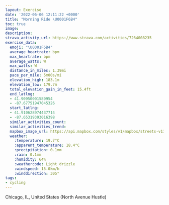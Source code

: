 ```yaml
---
layout: Exercise
date: '2022-06-06 12:11:22 +0000'
title: "Morning Ride \U0001F6B4"
toc: true
image:
description:
strava_activity_url: https://www.strava.com/activities/7264008235
exercise_data:
  emoji: "\U0001F6B4"
  average_heartrate: bpm
  max_heartrate: bpm
  average_watts: W
  max_watts: W
  distance_in_miles: 1.39mi
  pace_per_mile: 5m00s/mi
  elevation_high: 183.1m
  elevation_low: 179.7m
  total_elevation_gain_in_feet: 15.4ft
  end_latlng:
  - 41.90950001589954
  - -87.67751947045326
  start_latlng:
  - 41.910628974437714
  - -87.65319393016398
  similar_activities_count:
  similar_activities_trend:
  mapbox_image_url: https://api.mapbox.com/styles/v1/mapbox/streets-v11/static/path-5+787af2-1.0(ktx~Fnw~uOS%40GE%3FfA%40JAD%40VA~%40GLQPAH%3Fh%40El%40%3FdCLbFCR%40%60BFr%40AlAIdCDxE%40%60CD~ACt%40%40pADn%40%3Fl%40Cr%40HpADvHB%7C%40GT%3F%5CEtCDLDBG%3FAFBn%40AJDZ%40h%40B%60%40G~A%40LFV%40fA%40NEr%40D~%40Cb%40HH%3FFAR%40n%40ElA%40l%40EZ%3FrACn%40DbADjCDn%40CHC%5C%40v%40AHEFAd%40%40rAFj%40FfAGr%40%3FP%40LCPALFX%3Fn%40Bl%40ClBBjACZBd%40Ar%40Bb%40BnAAnACPDZBb%40%3FJEFBJb%40FBBBJ%40IDCPNf%40NNGb%40JDAH%40NETBFHHB%40JATEK%40KEIBCIE%40CCC),pin-s-s+e5b22e(-87.6532,41.91062),pin-s-f+89ae00(-87.67752000000004,41.90949999999998)/auto/800x800?access_token=pk.eyJ1Ijoiam9zaGJlY2ttYW4iLCJhIjoiY205eWR2aDd1MWZ6djJrbXc4a3M0bWZleiJ9.XiG9OWkNcZk2QzjJbxLB4A
  weather:
    :temperature: 19.7°C
    :apparent_temperature: 18.4°C
    :precipitation: 0.1mm
    :rain: 0.1mm
    :humidity: 64%
    :weathercode: Light drizzle
    :windspeed: 15.0km/h
    :winddirection: 305°
tags:
- cycling
---
```

Chicago, IL, United States (North Avenue Hustle)
